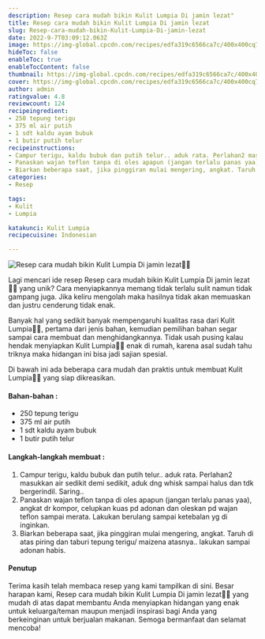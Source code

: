 ```yaml
---
description: Resep cara mudah bikin Kulit Lumpia Di jamin lezat"
title: Resep cara mudah bikin Kulit Lumpia Di jamin lezat
slug: Resep-cara-mudah-bikin-Kulit-Lumpia-Di-jamin-lezat
date: 2022-9-7T03:09:12.063Z
image: https://img-global.cpcdn.com/recipes/edfa319c6566ca7c/400x400cq70/photo.jpg
hideToc: false
enableToc: true
enableTocContent: false
thumbnail: https://img-global.cpcdn.com/recipes/edfa319c6566ca7c/400x400cq70/photo.jpg
cover: https://img-global.cpcdn.com/recipes/edfa319c6566ca7c/400x400cq70/photo.jpg
author: admin
ratingvalue: 4.8
reviewcount: 124
recipeingredient:
- 250 tepung terigu
- 375 ml air putih
- 1 sdt kaldu ayam bubuk
- 1 butir putih telur
recipeinstructions:
- Campur terigu, kaldu bubuk dan putih telur.. aduk rata. Perlahan2 masukkan air sedikit demi sedikit, aduk dng whisk sampai halus dan tdk bergerindil. Saring..
- Panaskan wajan teflon tanpa di oles apapun (jangan terlalu panas yaa), angkat dr kompor, celupkan kuas pd adonan dan oleskan pd wajan teflon sampai merata. Lakukan berulang sampai ketebalan yg di inginkan.
- Biarkan beberapa saat, jika pinggiran mulai mengering, angkat. Taruh di atas piring dan taburi tepung terigu/ maizena atasnya.. lakukan sampai adonan habis.
categories:
- Resep

tags:
- Kulit
- Lumpia

katakunci: Kulit Lumpia
recipecuisine: Indonesian

---
```


![Resep cara mudah bikin Kulit Lumpia Di jamin lezat👩‍🍳](https://img-global.cpcdn.com/recipes/edfa319c6566ca7c/400x400cq70/photo.jpg)

Lagi mencari ide resep Resep cara mudah bikin Kulit Lumpia Di jamin lezat👩‍🍳 yang unik? Cara menyiapkannya memang tidak terlalu sulit namun tidak gampang juga. Jika keliru mengolah maka hasilnya tidak akan memuaskan dan justru cenderung tidak enak.

Banyak hal yang sedikit banyak mempengaruhi kualitas rasa dari Kulit Lumpia👩‍🍳, pertama dari jenis bahan, kemudian pemilihan bahan segar sampai cara membuat dan menghidangkannya. Tidak usah pusing kalau hendak menyiapkan Kulit Lumpia👩‍🍳 enak di rumah, karena asal sudah tahu triknya maka hidangan ini bisa jadi sajian spesial.

Di bawah ini ada beberapa cara mudah dan praktis untuk membuat Kulit Lumpia👩‍🍳 yang siap dikreasikan.

<!--inarticleads1-->

#### Bahan-bahan :

- 250 tepung terigu
- 375 ml air putih
- 1 sdt kaldu ayam bubuk
- 1 butir putih telur

<!--inarticleads2-->

#### Langkah-langkah membuat :

1. Campur terigu, kaldu bubuk dan putih telur.. aduk rata. Perlahan2 masukkan air sedikit demi sedikit, aduk dng whisk sampai halus dan tdk bergerindil. Saring..
1. Panaskan wajan teflon tanpa di oles apapun (jangan terlalu panas yaa), angkat dr kompor, celupkan kuas pd adonan dan oleskan pd wajan teflon sampai merata. Lakukan berulang sampai ketebalan yg di inginkan.
1. Biarkan beberapa saat, jika pinggiran mulai mengering, angkat. Taruh di atas piring dan taburi tepung terigu/ maizena atasnya.. lakukan sampai adonan habis.

#### Penutup

Terima kasih telah membaca resep yang kami tampilkan di sini. Besar harapan kami, Resep cara mudah bikin Kulit Lumpia Di jamin lezat👩‍🍳 yang mudah di atas dapat membantu Anda menyiapkan hidangan yang enak untuk keluarga/teman maupun menjadi inspirasi bagi Anda yang berkeinginan untuk berjualan makanan. Semoga bermanfaat dan selamat mencoba!